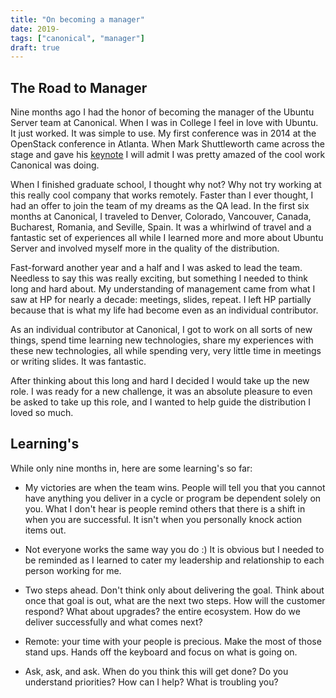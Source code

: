 ```yaml
---
title: "On becoming a manager"
date: 2019-
tags: ["canonical", "manager"]
draft: true
---
```


## The Road to Manager

Nine months ago I had the honor of becoming the manager of the Ubuntu Server team at Canonical. When I was in College I feel in love with Ubuntu. It just worked. It was simple to use. My first conference was in 2014 at the OpenStack conference in Atlanta. When Mark Shuttleworth came across the stage and gave his [keynote]() I will admit I was pretty amazed of the cool work Canonical was doing.

When I finished graduate school, I thought why not? Why not try working at this really cool company that works remotely. Faster than I ever thought, I had an offer to join the team of my dreams as the QA lead. In the first six months at Canonical, I traveled to Denver, Colorado, Vancouver, Canada, Bucharest, Romania, and Seville, Spain. It was a whirlwind of travel and a fantastic set of experiences all while I learned more and more about Ubuntu Server and involved myself more in the quality of the distribution.

Fast-forward another year and a half and I was asked to lead the team. Needless to say this was really exciting, but something I needed to think long and hard about. My understanding of management came from what I saw at HP for nearly a decade: meetings, slides, repeat. I left HP partially because that is what my life had become even as an individual contributor.

As an individual contributor at Canonical, I got to work on all sorts of new things, spend time learning new technologies, share my experiences with these new technologies, all while spending very, very little time in meetings or writing slides. It was fantastic.

After thinking about this long and hard I decided I would take up the new role. I was ready for a new challenge, it was an absolute pleasure to even be asked to take up this role, and I wanted to help guide the distribution I loved so much.

## Learning's

While only nine months in, here are some learning's so far:

* My victories are when the team wins. People will tell you that you cannot have anything you deliver in a cycle or program be dependent solely on you. What I don't hear is people remind others that there is a shift in when you are successful. It isn't when you personally knock action items out.

* Not everyone works the same way you do :) It is obvious but I needed to be reminded as I learned to cater my leadership and relationship to each person working for me.

* Two steps ahead. Don't think only about delivering the goal. Think about once that goal is out, what are the next two steps. How will the customer respond? What about upgrades? the entire ecosystem. How do we deliver successfully and what comes next?

* Remote: your time with your people is precious. Make the most of those stand ups. Hands off the keyboard and focus on what is going on.

* Ask, ask, and ask. When do you think this will get done? Do you understand priorities? How can I help? What is troubling you?
